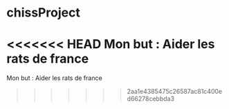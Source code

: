 # chissProject

<<<<<<< HEAD
Mon but : Aider les rats de france
=======
Mon but : Aider les rats de france
>>>>>>> 2aa1e4385475c26587ac81c400ed66278cebbda3
